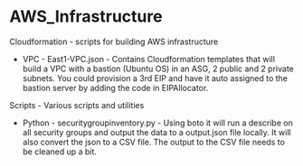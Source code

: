 # AWS_Infrastructure
Cloudformation - scripts for building AWS infrastructure
 - VPC -
 	East1-VPC.json - Contains Cloudformation templates that will build a VPC with a bastion (Ubuntu OS) in an ASG, 2 public and 2 private subnets. You could provision a 3rd EIP and have it auto assigned to the bastion server by adding the code in EIPAllocator.

Scripts - Various scripts and utilities
 - Python -
 	securitygroupinventory.py - Using boto it will run a describe on all security groups and output the data to a output.json file locally. It will also convert the json to a CSV file. The output to the CSV file needs to be cleaned up a bit.